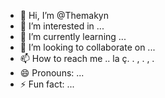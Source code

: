 - 👋 Hi, I’m @Themakyn
- 👀 I’m interested in ...
- 🌱 I’m currently learning ...
- 💞️ I’m looking to collaborate on ...
- 📫 How to reach me .. la ç.                 .  , .                                                             ,  .
- 😄 Pronouns: ...
- ⚡ Fun fact: ...

<!---
Themakyn/Themakyn is a ✨ special ✨ repository because its `README.md` (this file) appears on your GitHub profile.

--->
